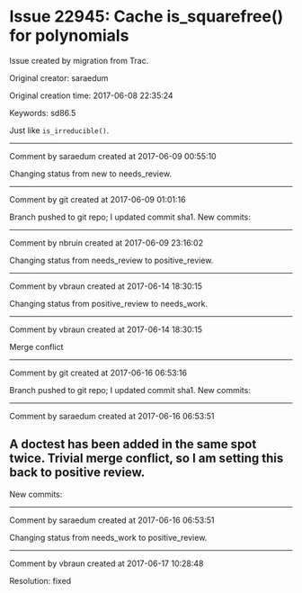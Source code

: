 # Issue 22945: Cache is_squarefree() for polynomials

Issue created by migration from Trac.

Original creator: saraedum

Original creation time: 2017-06-08 22:35:24

Keywords: sd86.5

Just like `is_irreducible()`.


---

Comment by saraedum created at 2017-06-09 00:55:10

Changing status from new to needs_review.


---

Comment by git created at 2017-06-09 01:01:16

Branch pushed to git repo; I updated commit sha1. New commits:


---

Comment by nbruin created at 2017-06-09 23:16:02

Changing status from needs_review to positive_review.


---

Comment by vbraun created at 2017-06-14 18:30:15

Changing status from positive_review to needs_work.


---

Comment by vbraun created at 2017-06-14 18:30:15

Merge conflict


---

Comment by git created at 2017-06-16 06:53:16

Branch pushed to git repo; I updated commit sha1. New commits:


---

Comment by saraedum created at 2017-06-16 06:53:51

A doctest has been added in the same spot twice. Trivial merge conflict, so I am setting this back to positive review.
----
New commits:


---

Comment by saraedum created at 2017-06-16 06:53:51

Changing status from needs_work to positive_review.


---

Comment by vbraun created at 2017-06-17 10:28:48

Resolution: fixed

